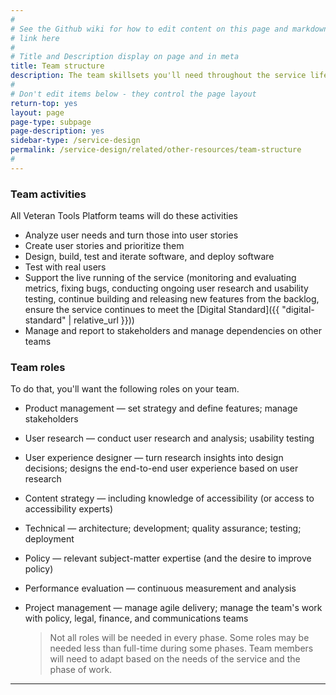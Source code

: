 ```yaml
---
#
# See the Github wiki for how to edit content on this page and markdown styles you can use:
# link here
#
# Title and Description display on page and in meta
title: Team structure
description: The team skillsets you'll need throughout the service lifecycle.
#
# Don't edit items below - they control the page layout
return-top: yes
layout: page
page-type: subpage
page-description: yes
sidebar-type: /service-design
permalink: /service-design/related/other-resources/team-structure
#
---
```


### Team activities

All Veteran Tools Platform teams will do these activities

* Analyze user needs and turn those into user stories
* Create user stories and prioritize them
* Design, build, test and iterate software, and deploy software
* Test with real users
* Support the live running of the service (monitoring and evaluating metrics, fixing bugs, conducting ongoing user research and usability testing, continue building and releasing new features from the backlog, ensure the service continues to meet the [Digital Standard]({{ "digital-standard" | relative_url }}))
* Manage and report to stakeholders and manage dependencies on other teams

### Team roles

To do that, you'll want the following roles on your team.

* Product management &mdash; set strategy and define features; manage stakeholders
* User research &mdash; conduct user research and analysis; usability testing
* User experience designer &mdash; turn research insights into design decisions; designs the end-to-end user experience based on user research
* Content strategy &mdash; including knowledge of accessibility (or access to accessibility experts)
* Technical &mdash; architecture; development; quality assurance; testing; deployment
* Policy &mdash; relevant subject-matter expertise (and the desire to improve policy)
* Performance evaluation &mdash; continuous measurement and analysis
* Project management &mdash; manage agile delivery; manage the team's work with policy, legal, finance, and communications teams

  > Not all roles will be needed in every phase. Some roles may be needed less than full-time during some phases. Team members will need to adapt based on the needs of the service and the phase of work.

<hr>
